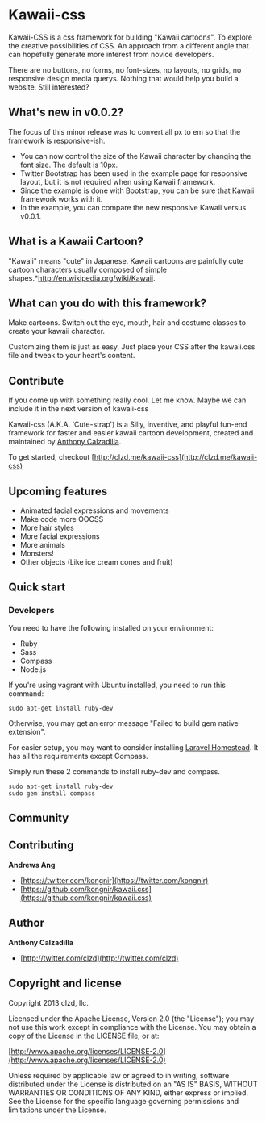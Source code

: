 # Kawaii-css

Kawaii-CSS is a css framework for building "Kawaii cartoons". To explore the creative possibilities of CSS. An approach from a different angle that can hopefully generate more interest from novice developers.

There are no buttons, no forms, no font-sizes, no layouts, no grids, no responsive design media querys. Nothing that would help you build a website. Still interested?

## What's new in v0.0.2?

The focus of this minor release was to convert all px to em so that the framework is responsive-ish.

- You can now control the size of the Kawaii character by changing the font size. The default is 10px.
- Twitter Bootstrap has been used in the example page for responsive layout, but it is not required when using Kawaii framework.
- Since the example is done with Bootstrap, you can be sure that Kawaii framework works with it.
- In the example, you can compare the new responsive Kawaii versus v0.0.1.

## What is a Kawaii Cartoon?
"Kawaii" means "cute" in Japanese. Kawaii cartoons are painfully cute cartoon characters usually composed of simple shapes.*http://en.wikipedia.org/wiki/Kawaii.

## What can you do with this framework?
Make cartoons. Switch out the eye, mouth, hair and costume classes to create your kawaii character. 

Customizing them is just as easy. Just place your CSS after the kawaii.css file and tweak to your heart's content. 

## Contribute
If you come up with something really cool. Let me know. Maybe we can include it in the next version of kawaii-css

Kawaii-css (A.K.A. 'Cute-strap') is a Silly, inventive, and playful fun-end framework for faster and easier kawaii cartoon development, created and maintained by [Anthony Calzadilla](http://twitter.com/clzd).

To get started, checkout [http://clzd.me/kawaii-css](http://clzd.me/kawaii-css)

## Upcoming features
- Animated facial expressions and movements
- Make code more OOCSS
- More hair styles
- More facial expressions
- More animals
- Monsters!
- Other objects (Like ice cream cones and fruit)

## Quick start

### Developers
You need to have the following installed on your environment:
- Ruby
- Sass
- Compass
- Node.js

If you're using vagrant with Ubuntu installed, you need to run this command:
```
sudo apt-get install ruby-dev
```
Otherwise, you may get an error message "Failed to build gem native extension".

For easier setup, you may want to consider installing [Laravel Homestead](https://laravel.com/docs/master/homestead).
It has all the requirements except Compass.

Simply run these 2 commands to install ruby-dev and compass.
```
sudo apt-get install ruby-dev
sudo gem install compass
```

## Community

## Contributing

**Andrews Ang**

+ [https://twitter.com/kongnir](https://twitter.com/kongnir)
+ [https://github.com/kongnir/kawaii.css](https://github.com/kongnir/kawaii.css)

## Author

**Anthony Calzadilla**

+ [http://twitter.com/clzd](http://twitter.com/clzd)

## Copyright and license

Copyright 2013 clzd, llc.

Licensed under the Apache License, Version 2.0 (the "License");
you may not use this work except in compliance with the License.
You may obtain a copy of the License in the LICENSE file, or at:

  [http://www.apache.org/licenses/LICENSE-2.0](http://www.apache.org/licenses/LICENSE-2.0)

Unless required by applicable law or agreed to in writing, software
distributed under the License is distributed on an "AS IS" BASIS,
WITHOUT WARRANTIES OR CONDITIONS OF ANY KIND, either express or implied.
See the License for the specific language governing permissions and
limitations under the License.